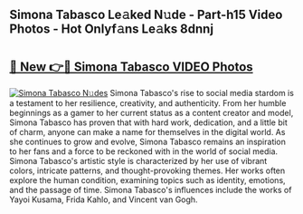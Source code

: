 ## Simona Tabasco Le𝚊ked N𝚞de - Part-h15 Video Photos - Hot Onlyf𝚊ns Le𝚊ks 8dnnj

# <h2><a href="http://ab93899.deff.icu/?id=Simona+Tabasco">🔗 New 👉🔴 Simona Tabasco VIDEO Photos</a></h2>

[![Simona Tabasco N𝚞des](https://i.imgur.com/rIISA9y.gif)](http://ab93899.deff.icu/?id=Simona+Tabasco)
Simona Tabasco's rise to social media stardom is a testament to her resilience, creativity, and authenticity. From her humble beginnings as a gamer to her current status as a content creator and model, Simona Tabasco has proven that with hard work, dedication, and a little bit of charm, anyone can make a name for themselves in the digital world. As she continues to grow and evolve, Simona Tabasco remains an inspiration to her fans and a force to be reckoned with in the world of social media. Simona Tabasco's artistic style is characterized by her use of vibrant colors, intricate patterns, and thought-provoking themes. Her works often explore the human condition, examining topics such as identity, emotions, and the passage of time. Simona Tabasco's influences include the works of Yayoi Kusama, Frida Kahlo, and Vincent van Gogh.
